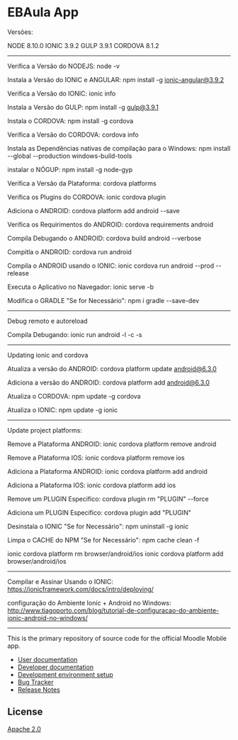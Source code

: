 EBAula App
=================

Versões: 

NODE 8.10.0
IONIC 3.9.2
GULP 3.9.1
CORDOVA 8.1.2

--------------

Verifica a Versão do NODEJS: node -v

Instala a Versão do IONIC e ANGULAR: npm install -g ionic-angular@3.9.2

Verifica a Versão do IONIC: ionic info

Instala a Versão do GULP: npm install -g gulp@3.9.1

Instala o CORDOVA: npm install -g cordova

Verifica a Versão do CORDOVA: cordova info

Instala as Dependências nativas de compilação para o Windows: npm install --global --production windows-build-tools

instalar o NÓGUP: npm install -g node-gyp

Verifica a Versão da Plataforma: cordova platforms

Verifica os Plugins do CORDOVA: ionic cordova plugin

Adiciona o ANDROID: cordova platform add android --save

Verifica os Requirimentos do ANDROID: cordova requirements android

Compila Debugando o ANDROID: cordova build android --verbose

Compitla o ANDROID: cordova run android 

Compila o ANDROID usando o IONIC: ionic cordova run android --prod --release

Executa o Aplicativo no Navegador: ionic serve -b

Modifica o GRADLE "Se for Necessário": npm i gradle --save-dev

------

Debug remoto e autoreload

Compila Debugando: ionic run android -l -c -s

------

Updating ionic and cordova

Atualiza a versão do ANDROID: cordova platform update android@6.3.0

Adiciona a versão do ANDROID: cordova platform add android@6.3.0

Atualiza o CORDOVA: npm update -g cordova

Atualiza o IONIC: npm update -g ionic

------

Update project platforms:

Remove a Plataforma ANDROID: ionic cordova platform remove android

Remove a Plataforma IOS: ionic cordova platform remove ios

Adiciona a Plataforma ANDROID: ionic cordova platform add android

Adiciona a Plataforma IOS: ionic cordova platform add ios

Remove um PLUGIN Especifico: cordova plugin rm "PLUGIN" --force

Adiciona um PLUGIN Especifico: cordova plugin add "PLUGIN"

Desinstala o IONIC "Se for Necessário": npm uninstall -g ionic

Limpa o CACHE do NPM "Se for Necessário": npm cache clean -f

ionic cordova platform rm browser/android/ios
ionic cordova platform add browser/android/ios

--------------

Compilar e Assinar Usando o IONIC: https://ionicframework.com/docs/intro/deploying/

configuração do Ambiente Ionic + Android no Windows: http://www.tiagoporto.com/blog/tutorial-de-configuracao-do-ambiente-ionic-android-no-windows/

--------------

This is the primary repository of source code for the official Moodle Mobile app.

* [User documentation](http://docs.moodle.org/en/Moodle_Mobile)
* [Developer documentation](http://docs.moodle.org/dev/Moodle_Mobile)
* [Development environment setup](http://docs.moodle.org/dev/Setting_up_your_development_environment_for_Moodle_Mobile_2)
* [Bug Tracker](https://tracker.moodle.org/browse/MOBILE)
* [Release Notes](http://docs.moodle.org/dev/Moodle_Mobile_Release_Notes)

License
-------

[Apache 2.0](http://www.apache.org/licenses/LICENSE-2.0)

